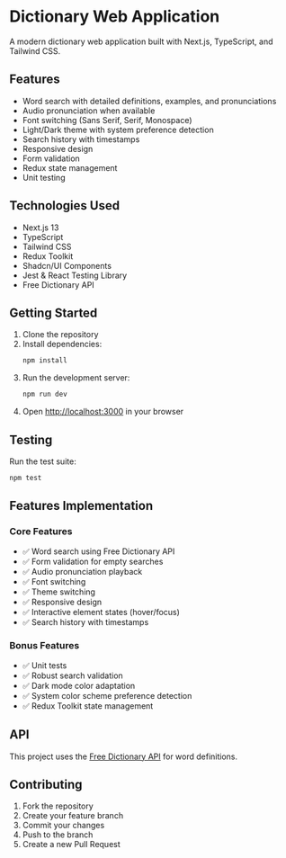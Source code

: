 # Dictionary Web Application

A modern dictionary web application built with Next.js, TypeScript, and Tailwind CSS.

## Features

- Word search with detailed definitions, examples, and pronunciations
- Audio pronunciation when available
- Font switching (Sans Serif, Serif, Monospace)
- Light/Dark theme with system preference detection
- Search history with timestamps
- Responsive design
- Form validation
- Redux state management
- Unit testing

## Technologies Used

- Next.js 13
- TypeScript
- Tailwind CSS
- Redux Toolkit
- Shadcn/UI Components
- Jest & React Testing Library
- Free Dictionary API

## Getting Started

1. Clone the repository
2. Install dependencies:
   ```bash
   npm install
   ```
3. Run the development server:
   ```bash
   npm run dev
   ```
4. Open [http://localhost:3000](http://localhost:3000) in your browser

## Testing

Run the test suite:
```bash
npm test
```

## Features Implementation

### Core Features
- ✅ Word search using Free Dictionary API
- ✅ Form validation for empty searches
- ✅ Audio pronunciation playback
- ✅ Font switching
- ✅ Theme switching
- ✅ Responsive design
- ✅ Interactive element states (hover/focus)
- ✅ Search history with timestamps

### Bonus Features
- ✅ Unit tests
- ✅ Robust search validation
- ✅ Dark mode color adaptation
- ✅ System color scheme preference detection
- ✅ Redux Toolkit state management

## API

This project uses the [Free Dictionary API](https://dictionaryapi.dev/) for word definitions.

## Contributing

1. Fork the repository
2. Create your feature branch
3. Commit your changes
4. Push to the branch
5. Create a new Pull Request